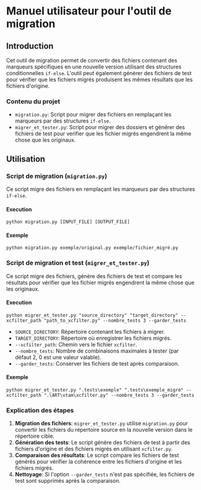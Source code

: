 # Manuel utilisateur pour l'outil de migration

## Introduction
Cet outil de migration permet de convertir des fichiers contenant des marqueurs spécifiques en une nouvelle version utilisant des structures conditionnelles `if-else`. L'outil peut également générer des fichiers de test pour vérifier que les fichiers migrés produisent les mêmes résultats que les fichiers d'origine.

### Contenu du projet

- `migration.py`: Script pour migrer des fichiers en remplaçant les marqueurs par des structures `if-else`.
- `migrer_et_tester.py`: Script pour migrer des dossiers et générer des fichiers de test pour verifier que les fichier migrés engendrent la même chose que les originaux. 


## Utilisation

### Script de migration (`migration.py`)

Ce script migre des fichiers en remplaçant les marqueurs par des structures `if-else`.

#### Execution

```
python migration.py [INPUT_FILE] [OUTPUT_FILE]
```

#### Exemple

```
python migration.py exemple/original.py exemple/fichier_migré.py
```

### Script de migration et test (`migrer_et_tester.py`)

Ce script migre des fichiers, génère des fichiers de test et compare les résultats pour vérifier que les fichier migrés engendrent la même chose que les originaux. 

#### Execution

```
python migrer_et_tester.py "source_directory" "target_directory" --xcfilter_path "path_to_xcfilter.py" --nombre_tests 3 --garder_tests
```

- `SOURCE_DIRECTORY`: Répertoire contenant les fichiers à migrer.
- `TARGET_DIRECTORY`: Répertoire où enregistrer les fichiers migrés.
- `--xcfilter_path`: Chemin vers le fichier `xcfilter`.
- `--nombre_tests`: Nombre de combinaisons maximales à tester (par défaut 2, 0 est une valeur valable).
- `--garder_tests`: Conserver les fichiers de test après comparaison.

#### Exemple

```
python migrer_et_tester.py ".tests\exemple" ".tests\exemple_migré" --xcfilter_path ".\ART\vtam\xcfilter.py" --nombre_tests 3 --garder_tests
```

### Explication des étapes

1. **Migration des fichiers**: `migrer_et_tester.py` utilise `migration.py` pour convertir les fichiers du répertoire source en la nouvelle version dans le répertoire cible.
2. **Génération des tests**: Le script génère des fichiers de test à partir des fichiers d'origine et des fichiers migrés en utilisant `xcfilter.py`.
3. **Comparaison des résultats**: Le script compare les fichiers de test générés pour vérifier la cohérence entre les fichiers d'origine et les fichiers migrés.
4. **Nettoyage**: Si l'option `--garder_tests` n'est pas spécifiée, les fichiers de test sont supprimés après la comparaison.
